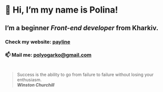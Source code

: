 # 👋 Hi, I’m my name is **Polina**!
## I’m a beginner *Front-end developer* from Kharkiv.
### Check my website: [payline](https://github.com/Payline)
### 📫 Mail me: polyogarko@gmail.com
#
> Success is the ability to go from failure to failure without losing your enthusiasm.</br>
>***Winston Churchill***
